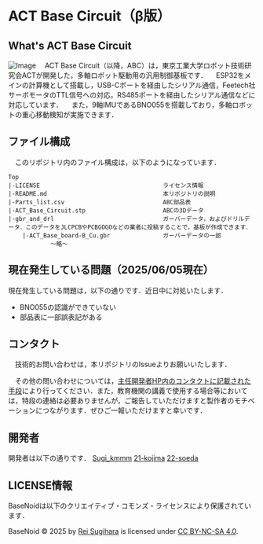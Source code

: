 # ACT Base Circuit（β版）
## What's ACT Base Circuit
![Image](https://github.com/user-attachments/assets/9c1ff4e7-ef69-43a2-a87d-43eb80ff22f7)
　ACT Base Circuit（以降，ABC）は，東京工業大学ロボット技術研究会ACTが開発した，多軸ロボット駆動用の汎用制御基板です．
　ESP32をメインの計算機として搭載し，USB-Cポートを経由したシリアル通信，Feetech社サーボモータのTTL信号への対応，RS485ポートを経由したシリアル通信などに対応しています．
　また，9軸IMUであるBNO055を搭載しており，多軸ロボットの重心移動検知が実施できます．

## ファイル構成
　このリポジトリ内のファイル構成は，以下のようになっています．
```
Top
|-LICENSE                                   ライセンス情報
|-README.md                                 本リポジトリの説明
|-Parts_list.csv                            ABC部品表
|-ACT_Base_Circuit.stp                      ABCの3Dデータ
|-gbr_and_drl                               ガーバーデータ，およびドリルデータ．このデータをJLCPCBやPCBGOGOなどの業者に投稿することで，基板が作成できます．
    |-ACT_Base_board-B_Cu.gbr               ガーバーデータの一部
            ～略～
```
## 現在発生している問題（2025/06/05現在）
現在発生している問題は，以下の通りです．近日中に対処いたします．
- BNO055の認識ができていない
- 部品表に一部誤表記がある

## コンタクト
　技術的お問い合わせは，本リポジトリのIssueよりお願いいたします．

　その他の問い合わせについては，[主任開発者HP内のコンタクトに記載された手段](https://sugi-kmmm.github.io/contact.html)により行ってください．また，教育機関の講義で使用する場合等においては，特段の連絡は必要ありませんが，ご報告していただけますと製作者のモチベーションにつながります．ぜひご一報いただけますと幸いです．

## 開発者
開発者は以下の通りです．
[Sugi_kmmm](https://github.com/Sugi-kmmm)
[21-kojima](https://github.com/21-kojima)
[22-soeda](https://github.com/22-soeda)


## LICENSE情報
BaseNoidは以下のクリエイティブ・コモンズ・ライセンスにより保護されています．

BaseNoid © 2025 by [Rei Sugihara](https://sugi-kmmm.github.io/index.html) is licensed under [CC BY-NC-SA 4.0](https://creativecommons.org/licenses/by-nc-sa/4.0/?ref=chooser-v1).
